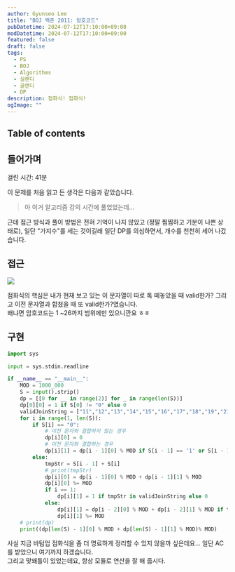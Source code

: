 ```yaml
---
author: Gyunseo Lee
title: "BOJ 백준 2011: 암호코드"
pubDatetime: 2024-07-12T17:10:00+09:00
modDatetime: 2024-07-12T17:10:00+09:00
featured: false
draft: false
tags:
  - PS
  - BOJ
  - Algorithms
  - 실랜디
  - 골랜디
  - DP
description: 점화식! 점화식!
ogImage: ""
---
```


## Table of contents

## 들어가며

걸린 시간: 41분

이 문제를 처음 읽고 든 생각은 다음과 같았습니다.

> 아 이거 알고리즘 강의 시간에 풀었었는데...

근데 접근 방식과 풀이 방법은 전혀 기억이 나지 않았고 (정말 찜찜하고 기분이 나쁜 상태로), 일단 "가지수"를 세는 것이길래 일단 DP를 의심하면서, 개수를 천천히 세어 나갔습니다.

## 접근

![](https://res.cloudinary.com/gyunseo-blog/image/upload/f_auto/v1720772016/image_gmspan.png)

점화식의 핵심은 내가 현재 보고 있는 이 문자열이 따로 톡 떼놓았을 때 valid한가? 그리고 이전 문자열과 합쳤을 때 또 valid한가?였습니다.  
왜냐면 암호코드는 1 ~26까지 범위에만 있으니깐요 ㅎㅎ

## 구현

```python
import sys

input = sys.stdin.readline

if __name__ == "__main__":
    MOD = 1000_000
    S = input().strip()
    dp = [[0 for __ in range(2)] for _ in range(len(S))]
    dp[0][0] = 1 if S[0] != "0" else 0
    validJoinString = ["11","12","13","14","15","16","17","18","19","21","22","23","24","25","26"]
    for i in range(1, len(S)):
        if S[i] == "0":
            # 이전 문자와 결합하지 않는 경우
            dp[i][0] = 0
            # 이전 문자와 결합하는 경우
            dp[i][1] = dp[i - 1][0] % MOD if S[i - 1] == '1' or S[i - 1] == '2' else 0
        else:
            tmpStr = S[i - 1] + S[i]
            # print(tmpStr)
            dp[i][0] = dp[i - 1][0] % MOD + dp[i - 1][1] % MOD
            dp[i][0] %= MOD
            if i == 1:
                dp[i][1] = 1 if tmpStr in validJoinString else 0
            else:
                dp[i][1] = dp[i - 2][0] % MOD + dp[i - 2][1] % MOD if tmpStr in validJoinString else 0
                dp[i][1] %= MOD
    # print(dp)
    print((dp[len(S) - 1][0] % MOD + dp[len(S) - 1][1] % MOD)% MOD)
```

사실 지금 바텀업 점화식을 좀 더 명료하게 정리할 수 있지 않을까 싶은데요... 일단 AC를 받았으니 여기까지 하겠습니다.  
그리고 맞왜틀이 있었는데요, 항상 모듈로 연산을 잘 해 줍시다.
